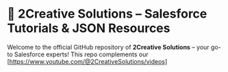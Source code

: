# 🎥 2Creative Solutions – Salesforce Tutorials & JSON Resources

Welcome to the official GitHub repository of **2Creative Solutions** – your go-to Salesforce experts! This repo complements our [https://www.youtube.com/@2CreativeSolutions/videos] 
